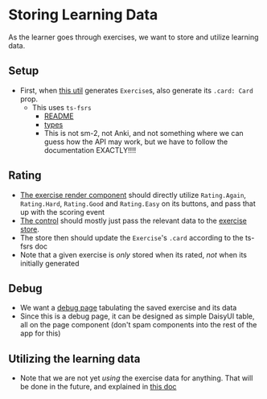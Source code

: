 # Storing Learning Data

As the learner goes through exercises, we want to store and utilize learning data.

## Setup

- First, when [this util](../src/utils/generateExercises.ts) generates `Exercise`s, also generate its `.card: Card` prop.
    - This uses `ts-fsrs`
      - [README](https://raw.githubusercontent.com/open-spaced-repetition/ts-fsrs/refs/heads/main/README.md)
      - [types](https://raw.githubusercontent.com/open-spaced-repetition/ts-fsrs/refs/heads/main/src/fsrs/types.ts)
      - This is not sm-2, not Anki, and not something where we can guess how the API may work, but we have to follow the documentation EXACTLY!!!!

## Rating

- [The exercise render component](../src/components/practice/exercise/ExerciseFlashcardRender.vue) should directly utilize `Rating.Again`, `Rating.Hard`, `Rating.Good` and `Rating.Easy` on its buttons, and pass that up with the scoring event
- [The control](../src/components/practice/exercise/ExerciseFlashcardControl.vue) should mostly just pass the relevant data to the [exercise store](../src/stores/exerciseStore.ts).
- The store then should update the `Exercise`'s `.card` according to the ts-fsrs doc
- Note that a given exercise is *only* stored when its rated, *not* when its initially generated

## Debug

- We want a [debug page](../src/pages/debug/DebugExerciseData.vue) tabulating the saved exercise and its data
- Since this is a debug page, it can be designed as simple DaisyUI table, all on the page component (don't spam components into the rest of the app for this)

## Utilizing the learning data

- Note that we are not yet *using* the exercise data for anything. That will be done in the future, and explained in [this doc](using-exercise-learning-data.md)